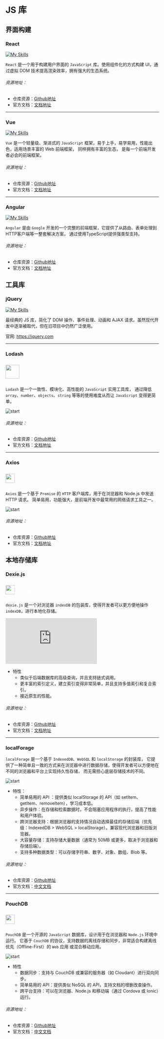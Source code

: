 # JS 库

## 界面构建

### React

[![My Skills](https://skillicons.dev/icons?i=react)](https://skillicons.dev)

`React` 是一个用于构建用户界面的 `JavaScript` 库。使用组件化的方式构建 UI，通过虚拟 DOM 技术提高渲染效率，拥有强大的生态系统。

###### 资源地址：  

- 仓库资源：[Github地址](https://github.com/facebook/react)   
- 官方文档：[文档地址](https://zh-hans.react.dev/)

---

### Vue

[![My Skills](https://skillicons.dev/icons?i=vue)](https://skillicons.dev)

`Vue` 是一个轻量级、渐进式的 `JavaScript` 框架，易于上手，易学易用，性能出色，适用场景丰富的 Web 前端框架，
同样拥有丰富的生态， 是每一个前端开发者必会的前端框架。

###### 资源地址：

- 仓库资源：[Github地址](https://github.com/vuejs/vue)
- 官方文档：[文档地址](https://cn.vuejs.org/)

---

### Angular

[![My Skills](https://skillicons.dev/icons?i=angular)](https://skillicons.dev)

`Angular` 是由 `Google` 开发的一个完整的前端框架，它提供了从路由、表单处理到HTTP客户端等一整套解决方案，
通过使用TypeScript提供强类型支持。

###### 资源地址：

- 仓库资源：[Github地址](https://github.com/angular/angular)
- 官方文档：[文档地址](https://angular.cn/)


## 工具库

### jQuery

[![My Skills](https://skillicons.dev/icons?i=jquery)](https://skillicons.dev)

最经典的 JS 库，简化了 DOM 操作、事件处理、动画和 AJAX 请求。虽然现代开发中逐渐被取代，但在旧项目中仍然广泛使用。

官网: https://jquery.com

---

### Lodash

<img style="width: 45px;margin: 10px 0" src="https://www.lodashjs.com/img/logo.png">

`Lodash` 是一个一致性、模块化、高性能的 `JavaScript` 实用工具库，
通过降低 `array`、`number`、`objects`、`string` 等等的使用难度从而让 `JavaScript` 变得更简单。

![start](https://img.shields.io/github/stars/lodash/lodash?style=social)

###### 资源地址：
- 仓库资源：[Github地址](https://github.com/lodash/lodash)
- 官方文档：[文档地址](https://www.lodashjs.com/)

---

### Axios

<img style="height:30px;margin: 10px 0" src="https://www.axios-http.cn/img/logo.png">

`Axios` 是一个基于 `Promise` 的 `HTTP` 客户端库，用于在浏览器和 Node.js 中发送 HTTP 请求。
简单易用，功能强大，是前端开发中最常用的网络请求工具之一。

![start](https://img.shields.io/github/stars/axios/axios?style=social)
###### 资源地址：
- 仓库资源：[Github地址](https://github.com/axios/axios)
- 官方文档：[文档地址](https://www.axios-http.cn/)

## 本地存储库

### Dexie.js

<span style="display:flex;align-items: center;"><img style="height:30px;margin: 10px 0" src="https://dexie.org/assets/images/dexie-logo-icon.svg">
<span style="margin-left:-15px;font-size:30px;color:white;">Dexie</span>
</span>

`dexie.js` 是一个对浏览器 `indexDB` 的包装库，使得开发者可以更方便地操作 `indexDB`，进行本地化存储。

![start](https://img.shields.io/github/stars/dexie/Dexie.js?style=social)
- 特性
  - 类似于后端数据库的高级查询，并且支持链式调用。
  - 更丰富的索引定义，建立索引变得非常简单，并且支持多值索引和复合索引。
  - 接近原生的性能。
###### 资源地址：
- 仓库资源：[Github地址](https://github.com/dexie/Dexie.js)
- 官方文档：[文档地址](https://dexie.org/)

---

### localForage
`localForage` 是一个基于 `IndexedDB`、`WebSQL` 和 `localStorage` 的封装库，
它提供了一种简单且一致的方式来在浏览器中进行数据存储，使得开发者可以方便地在不同的浏览器和平台上实现持久性存储，
而无需担心底层存储技术的不同。

![start](https://img.shields.io/github/stars/localForage/localForage?style=social)
- 特性：
  - 简单易用的 API ：提供类似 localStorage 的 API（如 setItem、getItem、removeItem），学习成本低。
  - 异步操作：在存储和检索数据时，不会阻塞应用程序的执行，提高了性能和用户体验。
  - 跨浏览器支持：根据浏览器的支持情况自动选择最佳的存储后端（优先级：IndexedDB > WebSQL > localStorage）。兼容现代浏览器和旧版浏览器。
  - 大容量存储：支持存储大量数据（通常为 50MB 或更多，取决于浏览器和存储后端）。
  - 支持多种数据类型：可以存储字符串、数字、对象、数组、Blob 等。

###### 资源地址：
- 仓库资源：[Github地址](https://github.com/localForage/localForage)
- 官方文档：[中文文档](https://localforage.docschina.org/)

---

### PouchDB

<img style="height:30px;margin: 10px 0" src="https://pouchdb.com/static/img/logo.svg">

`PouchDB` 是一个开源的 `JavaScript` 数据库，设计用于在浏览器和 `Node.js` 环境中运行。
它基于 `CouchDB` 的协议，支持数据的离线存储和同步，非常适合构建离线优先（Offline-First）的 `Web` 应用 或混合移动应用。

![start](https://img.shields.io/github/stars/pouchdb/pouchdb?style=social)
- 特性
  - 数据同步：支持与 CouchDB 或兼容的服务器（如 Cloudant）进行双向同步。
  - 简单易用的 API：提供类似 NoSQL 的 API，支持文档的增删改查操作。
  - 跨平台支持：可以在浏览器、Node.js 和移动端（通过 Cordova 或 Ionic）运行。

###### 资源地址：
- 仓库资源：[Github地址](https://github.com/pouchdb/pouchdb)
- 官方文档：[中文文档](https://pouchdb.com/)


